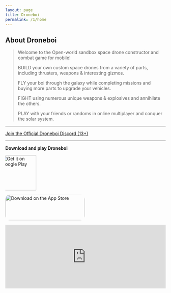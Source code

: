 ```yaml
---
layout: page
title: Droneboi
permalink: /1/home
---
```


## About Droneboi
> Welcome to the Open-world sandbox space drone constructor and combat game for mobile!
>
> BUILD your own custom space drones from a variety of parts, including thrusters, weapons & interesting gizmos.
>
> FLY your boi through the galaxy while completing missions and buying more parts to upgrade your vehicles.
>
> FIGHT using numerous unique weapons & explosives and annihilate the others.
>
> PLAY with your friends or randoms in online multiplayer and conquer the solar system.

---

[Join the Official Droneboi Discord (13+)](https://discord.gg/bmfH8xTRjk)  

---

**Download and play Droneboi**

<a style="display: block;overflow: hidden; width:auto; height:110px;" href='https://play.google.com/store/apps/details?id=com.ryzenet.droneboi&utm_source=droneuni&pcampaignid=pcampaignidMKT-Other-global-all-co-prtnr-py-PartBadge-Mar2515-1'><img style="width:auto; height:110px; position: relative; left: -13px;" alt='Get it on Google Play' src='https://play.google.com/intl/en_us/badges/static/images/badges/en_badge_web_generic.png'/></a>

<a href="https://apps.apple.com/us/app/droneboi-space-sandbox/id1565410295?itsct=apps_box_badge&amp;itscg=30200" style="display: block; overflow: hidden; border-radius: 13px; width: 249px; height: 80px;"><img src="https://tools.applemediaservices.com/api/badges/download-on-the-app-store/black/en-us?size=250x83&amp;releaseDate=1620086400&h=adda5bba945f9aba27769e2e5f835bfa" alt="Download on the App Store" style="border-radius: 13px; width: 249px; height: 80px;"></a>
<iframe src="https://drive.google.com/embeddedfolderview?id=1eNQ2nTufhocZ3fTv7hlFY8KfAlnTU2WF#list" style="width:100%; height:200px; border:0;"></iframe>
